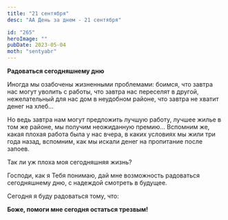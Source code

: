 ```yaml
---
title: "21 сентября"
desc: "АА День за днем - 21 сентября"

id: "265"
heroImage: ""
pubDate: 2023-05-04
moth: "sentyabr"
---
```


**Радоваться сегодняшнему дню**

Иногда мы озабочены жизненными проблемами: боимся, что завтра нас могут
уволить с работы, что завтра нас переселят в другой, нежелательный для нас дом
в неудобном районе, что завтра не хватит денег на хлеб…

Но ведь завтра нам могут предложить лучшую работу, лучшее жилье в том же
районе, мы получим неожиданную премию… Вспомним же, какая плохая работа была у
нас вчера, в каких условиях мы жили три года назад, вспомним, как мы искали
денег на пропитание после запоев.

Так ли уж плоха моя сегодняшняя жизнь?

Господи, как я Тебя понимаю, дай мне возможность радоваться сегодняшнему дню,
с надеждой смотреть в будущее.

Сегодня я буду радоваться тому, что:

**Боже, помоги мне сегодня остаться трезвым!**
